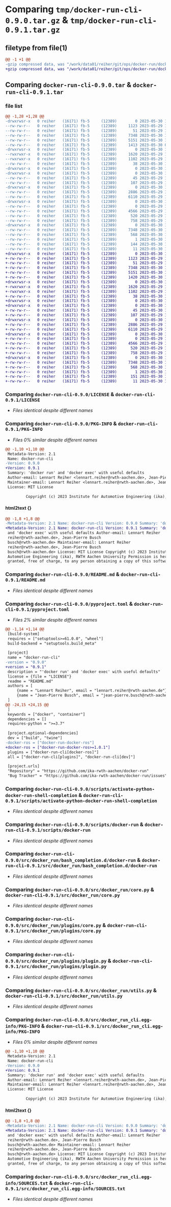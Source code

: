 # Comparing `tmp/docker-run-cli-0.9.0.tar.gz` & `tmp/docker-run-cli-0.9.1.tar.gz`

## filetype from file(1)

```diff
@@ -1 +1 @@
-gzip compressed data, was "/work/data01/reiher/git/ops/docker-run/docker-run/dist/.tmp-1hmq76im/docker-run-cli-0.9.0.tar", last modified: Tue May 30 10:40:04 2023, max compression
+gzip compressed data, was "/work/data01/reiher/git/ops/docker-run/docker-run/dist/.tmp-2azkfucz/docker-run-cli-0.9.1.tar", last modified: Tue May 30 10:53:29 2023, max compression
```

## Comparing `docker-run-cli-0.9.0.tar` & `docker-run-cli-0.9.1.tar`

### file list

```diff
@@ -1,28 +1,28 @@
-drwxrwsr-x   0 reiher   (16171) fb-5     (12389)        0 2023-05-30 10:40:04.000000 docker-run-cli-0.9.0/
--rw-rw-r--   0 reiher   (16171) fb-5     (12389)     1123 2023-05-29 13:04:51.000000 docker-run-cli-0.9.0/LICENSE
--rw-rw-r--   0 reiher   (16171) fb-5     (12389)       51 2023-05-29 13:04:41.000000 docker-run-cli-0.9.0/MANIFEST.in
--rw-rw-r--   0 reiher   (16171) fb-5     (12389)     7348 2023-05-30 10:40:04.000000 docker-run-cli-0.9.0/PKG-INFO
--rw-rw-r--   0 reiher   (16171) fb-5     (12389)     5151 2023-05-30 10:21:45.000000 docker-run-cli-0.9.0/README.md
--rw-rw-r--   0 reiher   (16171) fb-5     (12389)     1413 2023-05-30 08:33:27.000000 docker-run-cli-0.9.0/pyproject.toml
-drwxrwsr-x   0 reiher   (16171) fb-5     (12389)        0 2023-05-30 10:40:04.000000 docker-run-cli-0.9.0/scripts/
--rwxrwxr-x   0 reiher   (16171) fb-5     (12389)     1620 2023-05-29 13:04:41.000000 docker-run-cli-0.9.0/scripts/activate-python-docker-run-shell-completion
--rwxrwxr-x   0 reiher   (16171) fb-5     (12389)     1102 2023-05-29 13:04:41.000000 docker-run-cli-0.9.0/scripts/docker-run
--rw-rw-r--   0 reiher   (16171) fb-5     (12389)       38 2023-05-30 10:40:04.000000 docker-run-cli-0.9.0/setup.cfg
-drwxrwsr-x   0 reiher   (16171) fb-5     (12389)        0 2023-05-30 10:40:04.000000 docker-run-cli-0.9.0/src/
-drwxrwsr-x   0 reiher   (16171) fb-5     (12389)        0 2023-05-30 10:40:04.000000 docker-run-cli-0.9.0/src/docker_run/
--rw-rw-r--   0 reiher   (16171) fb-5     (12389)       45 2023-05-29 13:30:03.000000 docker-run-cli-0.9.0/src/docker_run/__init__.py
--rw-rw-r--   0 reiher   (16171) fb-5     (12389)      107 2023-05-29 13:04:41.000000 docker-run-cli-0.9.0/src/docker_run/__main__.py
-drwxrwsr-x   0 reiher   (16171) fb-5     (12389)        0 2023-05-30 10:40:04.000000 docker-run-cli-0.9.0/src/docker_run/bash_completion.d/
--rw-rw-r--   0 reiher   (16171) fb-5     (12389)     2886 2023-05-29 13:04:41.000000 docker-run-cli-0.9.0/src/docker_run/bash_completion.d/docker-run
--rw-rw-r--   0 reiher   (16171) fb-5     (12389)     6110 2023-05-29 13:04:41.000000 docker-run-cli-0.9.0/src/docker_run/core.py
-drwxrwsr-x   0 reiher   (16171) fb-5     (12389)        0 2023-05-30 10:40:04.000000 docker-run-cli-0.9.0/src/docker_run/plugins/
--rw-rw-r--   0 reiher   (16171) fb-5     (12389)        0 2023-05-29 13:04:41.000000 docker-run-cli-0.9.0/src/docker_run/plugins/__init__.py
--rw-rw-r--   0 reiher   (16171) fb-5     (12389)     4566 2023-05-29 13:04:41.000000 docker-run-cli-0.9.0/src/docker_run/plugins/core.py
--rw-rw-r--   0 reiher   (16171) fb-5     (12389)      520 2023-05-29 13:04:41.000000 docker-run-cli-0.9.0/src/docker_run/plugins/plugin.py
--rw-rw-r--   0 reiher   (16171) fb-5     (12389)      758 2023-05-29 13:04:41.000000 docker-run-cli-0.9.0/src/docker_run/utils.py
-drwxrwsr-x   0 reiher   (16171) fb-5     (12389)        0 2023-05-30 10:40:04.000000 docker-run-cli-0.9.0/src/docker_run_cli.egg-info/
--rw-rw-r--   0 reiher   (16171) fb-5     (12389)     7348 2023-05-30 10:40:04.000000 docker-run-cli-0.9.0/src/docker_run_cli.egg-info/PKG-INFO
--rw-rw-r--   0 reiher   (16171) fb-5     (12389)      568 2023-05-30 10:40:04.000000 docker-run-cli-0.9.0/src/docker_run_cli.egg-info/SOURCES.txt
--rw-rw-r--   0 reiher   (16171) fb-5     (12389)        1 2023-05-30 10:40:04.000000 docker-run-cli-0.9.0/src/docker_run_cli.egg-info/dependency_links.txt
--rw-rw-r--   0 reiher   (16171) fb-5     (12389)      144 2023-05-30 10:40:04.000000 docker-run-cli-0.9.0/src/docker_run_cli.egg-info/requires.txt
--rw-rw-r--   0 reiher   (16171) fb-5     (12389)       11 2023-05-30 10:40:04.000000 docker-run-cli-0.9.0/src/docker_run_cli.egg-info/top_level.txt
+drwxrwsr-x   0 reiher   (16171) fb-5     (12389)        0 2023-05-30 10:53:29.000000 docker-run-cli-0.9.1/
+-rw-rw-r--   0 reiher   (16171) fb-5     (12389)     1123 2023-05-29 13:04:51.000000 docker-run-cli-0.9.1/LICENSE
+-rw-rw-r--   0 reiher   (16171) fb-5     (12389)       51 2023-05-29 13:04:41.000000 docker-run-cli-0.9.1/MANIFEST.in
+-rw-rw-r--   0 reiher   (16171) fb-5     (12389)     7348 2023-05-30 10:53:29.000000 docker-run-cli-0.9.1/PKG-INFO
+-rw-rw-r--   0 reiher   (16171) fb-5     (12389)     5151 2023-05-30 10:21:45.000000 docker-run-cli-0.9.1/README.md
+-rw-rw-r--   0 reiher   (16171) fb-5     (12389)     1420 2023-05-30 10:51:17.000000 docker-run-cli-0.9.1/pyproject.toml
+drwxrwsr-x   0 reiher   (16171) fb-5     (12389)        0 2023-05-30 10:53:29.000000 docker-run-cli-0.9.1/scripts/
+-rwxrwxr-x   0 reiher   (16171) fb-5     (12389)     1620 2023-05-29 13:04:41.000000 docker-run-cli-0.9.1/scripts/activate-python-docker-run-shell-completion
+-rwxrwxr-x   0 reiher   (16171) fb-5     (12389)     1102 2023-05-29 13:04:41.000000 docker-run-cli-0.9.1/scripts/docker-run
+-rw-rw-r--   0 reiher   (16171) fb-5     (12389)       38 2023-05-30 10:53:29.000000 docker-run-cli-0.9.1/setup.cfg
+drwxrwsr-x   0 reiher   (16171) fb-5     (12389)        0 2023-05-30 10:53:29.000000 docker-run-cli-0.9.1/src/
+drwxrwsr-x   0 reiher   (16171) fb-5     (12389)        0 2023-05-30 10:53:29.000000 docker-run-cli-0.9.1/src/docker_run/
+-rw-rw-r--   0 reiher   (16171) fb-5     (12389)       45 2023-05-30 10:51:33.000000 docker-run-cli-0.9.1/src/docker_run/__init__.py
+-rw-rw-r--   0 reiher   (16171) fb-5     (12389)      107 2023-05-29 13:04:41.000000 docker-run-cli-0.9.1/src/docker_run/__main__.py
+drwxrwsr-x   0 reiher   (16171) fb-5     (12389)        0 2023-05-30 10:53:29.000000 docker-run-cli-0.9.1/src/docker_run/bash_completion.d/
+-rw-rw-r--   0 reiher   (16171) fb-5     (12389)     2886 2023-05-29 13:04:41.000000 docker-run-cli-0.9.1/src/docker_run/bash_completion.d/docker-run
+-rw-rw-r--   0 reiher   (16171) fb-5     (12389)     6110 2023-05-29 13:04:41.000000 docker-run-cli-0.9.1/src/docker_run/core.py
+drwxrwsr-x   0 reiher   (16171) fb-5     (12389)        0 2023-05-30 10:53:29.000000 docker-run-cli-0.9.1/src/docker_run/plugins/
+-rw-rw-r--   0 reiher   (16171) fb-5     (12389)        0 2023-05-29 13:04:41.000000 docker-run-cli-0.9.1/src/docker_run/plugins/__init__.py
+-rw-rw-r--   0 reiher   (16171) fb-5     (12389)     4566 2023-05-29 13:04:41.000000 docker-run-cli-0.9.1/src/docker_run/plugins/core.py
+-rw-rw-r--   0 reiher   (16171) fb-5     (12389)      520 2023-05-29 13:04:41.000000 docker-run-cli-0.9.1/src/docker_run/plugins/plugin.py
+-rw-rw-r--   0 reiher   (16171) fb-5     (12389)      758 2023-05-29 13:04:41.000000 docker-run-cli-0.9.1/src/docker_run/utils.py
+drwxrwsr-x   0 reiher   (16171) fb-5     (12389)        0 2023-05-30 10:53:29.000000 docker-run-cli-0.9.1/src/docker_run_cli.egg-info/
+-rw-rw-r--   0 reiher   (16171) fb-5     (12389)     7348 2023-05-30 10:53:29.000000 docker-run-cli-0.9.1/src/docker_run_cli.egg-info/PKG-INFO
+-rw-rw-r--   0 reiher   (16171) fb-5     (12389)      568 2023-05-30 10:53:29.000000 docker-run-cli-0.9.1/src/docker_run_cli.egg-info/SOURCES.txt
+-rw-rw-r--   0 reiher   (16171) fb-5     (12389)        1 2023-05-30 10:53:29.000000 docker-run-cli-0.9.1/src/docker_run_cli.egg-info/dependency_links.txt
+-rw-rw-r--   0 reiher   (16171) fb-5     (12389)      151 2023-05-30 10:53:29.000000 docker-run-cli-0.9.1/src/docker_run_cli.egg-info/requires.txt
+-rw-rw-r--   0 reiher   (16171) fb-5     (12389)       11 2023-05-30 10:53:29.000000 docker-run-cli-0.9.1/src/docker_run_cli.egg-info/top_level.txt
```

### Comparing `docker-run-cli-0.9.0/LICENSE` & `docker-run-cli-0.9.1/LICENSE`

 * *Files identical despite different names*

### Comparing `docker-run-cli-0.9.0/PKG-INFO` & `docker-run-cli-0.9.1/PKG-INFO`

 * *Files 0% similar despite different names*

```diff
@@ -1,10 +1,10 @@
 Metadata-Version: 2.1
 Name: docker-run-cli
-Version: 0.9.0
+Version: 0.9.1
 Summary: 'docker run' and 'docker exec' with useful defaults
 Author-email: Lennart Reiher <lennart.reiher@rwth-aachen.de>, Jean-Pierre Busch <jean-pierre.busch@rwth-aachen.de>
 Maintainer-email: Lennart Reiher <lennart.reiher@rwth-aachen.de>, Jean-Pierre Busch <jean-pierre.busch@rwth-aachen.de>
 License: MIT License
         
         Copyright (c) 2023 Institute for Automotive Engineering (ika), RWTH Aachen University
```

#### html2text {}

```diff
@@ -1,8 +1,8 @@
-Metadata-Version: 2.1 Name: docker-run-cli Version: 0.9.0 Summary: 'docker run'
+Metadata-Version: 2.1 Name: docker-run-cli Version: 0.9.1 Summary: 'docker run'
 and 'docker exec' with useful defaults Author-email: Lennart Reiher
 reiher@rwth-aachen.de>, Jean-Pierre Busch
 busch@rwth-aachen.de> Maintainer-email: Lennart Reiher
 reiher@rwth-aachen.de>, Jean-Pierre Busch
 busch@rwth-aachen.de> License: MIT License Copyright (c) 2023 Institute for
 Automotive Engineering (ika), RWTH Aachen University Permission is hereby
 granted, free of charge, to any person obtaining a copy of this software and
```

### Comparing `docker-run-cli-0.9.0/README.md` & `docker-run-cli-0.9.1/README.md`

 * *Files identical despite different names*

### Comparing `docker-run-cli-0.9.0/pyproject.toml` & `docker-run-cli-0.9.1/pyproject.toml`

 * *Files 2% similar despite different names*

```diff
@@ -1,14 +1,14 @@
 [build-system]
 requires = ["setuptools>=61.0.0", "wheel"]
 build-backend = "setuptools.build_meta"
 
 [project]
 name = "docker-run-cli"
-version = "0.9.0"
+version = "0.9.1"
 description = "'docker run' and 'docker exec' with useful defaults"
 license = {file = "LICENSE"}
 readme = "README.md"
 authors = [
     {name = "Lennart Reiher", email = "lennart.reiher@rwth-aachen.de"},
     {name = "Jean-Pierre Busch", email = "jean-pierre.busch@rwth-aachen.de"},
 ]
@@ -24,15 +24,15 @@
 ]
 keywords = ["docker", "container"]
 dependencies = []
 requires-python = ">=3.7"
 
 [project.optional-dependencies]
 dev = ["build", "twine"]
-docker-ros = ["docker-run-docker-ros"]
+docker-ros = ["docker-run-docker-ros>=1.0.1"]
 plugins = ["docker-run-cli[docker-ros]"]
 all = ["docker-run-cli[plugins]", "docker-run-cli[dev]"]
 
 [project.urls]
 "Repository" = "https://github.com/ika-rwth-aachen/docker-run"
 "Bug Tracker" = "https://github.com/ika-rwth-aachen/docker-run/issues"
```

### Comparing `docker-run-cli-0.9.0/scripts/activate-python-docker-run-shell-completion` & `docker-run-cli-0.9.1/scripts/activate-python-docker-run-shell-completion`

 * *Files identical despite different names*

### Comparing `docker-run-cli-0.9.0/scripts/docker-run` & `docker-run-cli-0.9.1/scripts/docker-run`

 * *Files identical despite different names*

### Comparing `docker-run-cli-0.9.0/src/docker_run/bash_completion.d/docker-run` & `docker-run-cli-0.9.1/src/docker_run/bash_completion.d/docker-run`

 * *Files identical despite different names*

### Comparing `docker-run-cli-0.9.0/src/docker_run/core.py` & `docker-run-cli-0.9.1/src/docker_run/core.py`

 * *Files identical despite different names*

### Comparing `docker-run-cli-0.9.0/src/docker_run/plugins/core.py` & `docker-run-cli-0.9.1/src/docker_run/plugins/core.py`

 * *Files identical despite different names*

### Comparing `docker-run-cli-0.9.0/src/docker_run/plugins/plugin.py` & `docker-run-cli-0.9.1/src/docker_run/plugins/plugin.py`

 * *Files identical despite different names*

### Comparing `docker-run-cli-0.9.0/src/docker_run/utils.py` & `docker-run-cli-0.9.1/src/docker_run/utils.py`

 * *Files identical despite different names*

### Comparing `docker-run-cli-0.9.0/src/docker_run_cli.egg-info/PKG-INFO` & `docker-run-cli-0.9.1/src/docker_run_cli.egg-info/PKG-INFO`

 * *Files 0% similar despite different names*

```diff
@@ -1,10 +1,10 @@
 Metadata-Version: 2.1
 Name: docker-run-cli
-Version: 0.9.0
+Version: 0.9.1
 Summary: 'docker run' and 'docker exec' with useful defaults
 Author-email: Lennart Reiher <lennart.reiher@rwth-aachen.de>, Jean-Pierre Busch <jean-pierre.busch@rwth-aachen.de>
 Maintainer-email: Lennart Reiher <lennart.reiher@rwth-aachen.de>, Jean-Pierre Busch <jean-pierre.busch@rwth-aachen.de>
 License: MIT License
         
         Copyright (c) 2023 Institute for Automotive Engineering (ika), RWTH Aachen University
```

#### html2text {}

```diff
@@ -1,8 +1,8 @@
-Metadata-Version: 2.1 Name: docker-run-cli Version: 0.9.0 Summary: 'docker run'
+Metadata-Version: 2.1 Name: docker-run-cli Version: 0.9.1 Summary: 'docker run'
 and 'docker exec' with useful defaults Author-email: Lennart Reiher
 reiher@rwth-aachen.de>, Jean-Pierre Busch
 busch@rwth-aachen.de> Maintainer-email: Lennart Reiher
 reiher@rwth-aachen.de>, Jean-Pierre Busch
 busch@rwth-aachen.de> License: MIT License Copyright (c) 2023 Institute for
 Automotive Engineering (ika), RWTH Aachen University Permission is hereby
 granted, free of charge, to any person obtaining a copy of this software and
```

### Comparing `docker-run-cli-0.9.0/src/docker_run_cli.egg-info/SOURCES.txt` & `docker-run-cli-0.9.1/src/docker_run_cli.egg-info/SOURCES.txt`

 * *Files identical despite different names*

